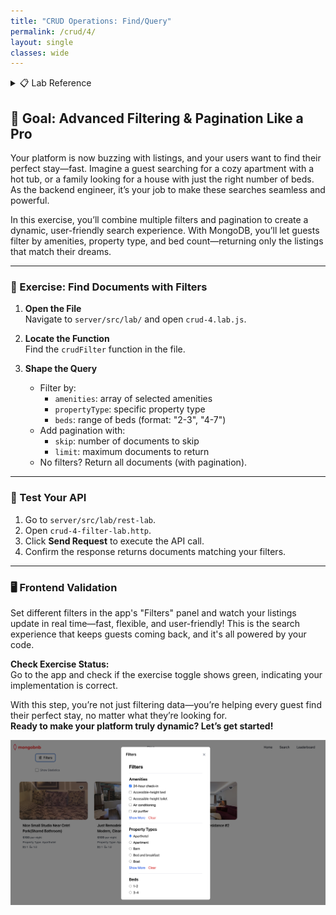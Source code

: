 ```yaml
---
title: "CRUD Operations: Find/Query"
permalink: /crud/4/
layout: single
classes: wide
---
```


<details>
<summary>📋 Lab Reference</summary>
<p><strong>Associated Lab File:</strong> <code>crud-4.lab.js</code></p>
</details>

## 🚀 Goal: Advanced Filtering & Pagination Like a Pro

Your platform is now buzzing with listings, and your users want to find their perfect stay—fast. Imagine a guest searching for a cozy apartment with a hot tub, or a family looking for a house with just the right number of beds. As the backend engineer, it’s your job to make these searches seamless and powerful.

In this exercise, you’ll combine multiple filters and pagination to create a dynamic, user-friendly search experience. With MongoDB, you’ll let guests filter by amenities, property type, and bed count—returning only the listings that match their dreams.

---

### 🧩 Exercise: Find Documents with Filters

1. **Open the File**  
   Navigate to `server/src/lab/` and open `crud-4.lab.js`.

2. **Locate the Function**  
   Find the `crudFilter` function in the file.

3. **Shape the Query**  
   - Filter by:
     - `amenities`: array of selected amenities
     - `propertyType`: specific property type
     - `beds`: range of beds (format: "2-3", "4-7")
   - Add pagination with:
     - `skip`: number of documents to skip
     - `limit`: maximum documents to return
   - No filters? Return all documents (with pagination).

---

### 🚦 Test Your API

1. Go to `server/src/lab/rest-lab`.
2. Open `crud-4-filter-lab.http`.
3. Click **Send Request** to execute the API call.
4. Confirm the response returns documents matching your filters.

---

### 🖥️ Frontend Validation

Set different filters in the app's "Filters" panel and watch your listings update in real time—fast, flexible, and user-friendly! This is the search experience that keeps guests coming back, and it's all powered by your code.

**Check Exercise Status:**  
Go to the app and check if the exercise toggle shows green, indicating your implementation is correct.

With this step, you’re not just filtering data—you’re helping every guest find their perfect stay, no matter what they’re looking for.  
**Ready to make your platform truly dynamic? Let’s get started!**

![crud-4-lab](../../assets/images/crud-4-lab.png)
